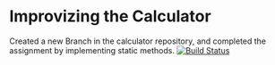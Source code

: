 # Improvizing the Calculator 

Created a new Branch in the calculator repository, and completed the assignment by implementing static methods.
[![Build Status](https://app.travis-ci.com/hrd9/calc3_part.svg?branch=main)](https://app.travis-ci.com/hrd9/calc3_part)
